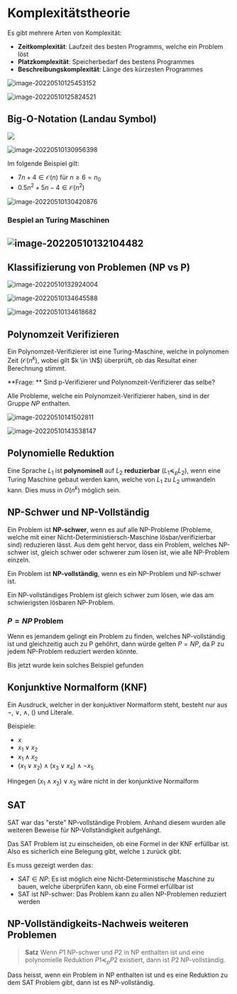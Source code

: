 # Komplexitätstheorie

Es gibt mehrere Arten von Komplexität:

* **Zeitkomplexität**: Laufzeit des besten Programms, welche ein Problem löst
* **Platzkomplexität**: Speicherbedarf des bestens Programmes
* **Beschreibungskomplexität**: Länge des kürzesten Programmes

![image-20220510125453152](res/image-20220510125453152.png)

![image-20220510125824521](res/image-20220510125824521.png)

## Big-O-Notation (Landau Symbol)

![](res/image-20220510130345817.png) 	

![image-20220510130956398](res/image-20220510130956398.png)

Im folgende Beispiel gilt: 

* $7n+4\in \mathcal O(n)$ für $n \ge 6 = n_0$
* $0.5n^2+5n - 4 \in \mathcal O(n^2)$

![image-20220510130420876](res/image-20220510130420876.png)

### Bespiel an Turing Maschinen

## ![image-20220510132104482](res/image-20220510132104482.png)

## Klassifizierung von Problemen (NP vs P)

![image-20220510132924004](res/image-20220510132924004.png)

![image-20220510134645588](res/image-20220510134645588.png)

![image-20220510134618682](res/image-20220510134618682.png)

## Polynomzeit Verifizieren

Ein Polynomzeit-Verifizierer ist eine Turing-Maschine, welche in polynomen Zeit ($\mathcal O(n^k)$, wobei gilt $k \in \N$) überprüft, ob das Resultat einer Berechnung stimmt.

**Frage: ** Sind p-Verifizierer und Polynomzeit-Verifizierer das selbe?

Alle Probleme, welche ein Polynomzeit-Verifizierer haben, sind in der Gruppe $NP$ enthalten.

![image-20220510141502811](res/image-20220510141502811.png)

![image-20220510143538147](res/image-20220510143538147.png)

## Polynomielle Reduktion

Eine Sprache $L_1$ ist **polynominell** auf $L_2$ **reduzierbar** ($L_1 \preceq_p L_2$), wenn eine Turing Maschine gebaut werden kann, welche von $L_1$ zu $L_2$ umwandeln kann. Dies muss in $O(n^k)$ möglich sein.

## NP-Schwer und NP-Vollständig

Ein Problem ist **NP-schwer**, wenn es auf alle NP-Probleme (Probleme, welche mit einer Nicht-Deterministiersch-Maschine lösbar/verifizierbar sind) reduzieren lässt. Aus dem geht hervor, dass ein Problem, welches NP-schwer ist, gleich schwer oder schwerer zum lösen ist, wie alle NP-Problem einzeln.

Ein Problem ist **NP-vollständig**, wenn es ein NP-Problem und NP-schwer ist.

Ein NP-vollständiges Problem ist gleich schwer zum lösen, wie das am schwierigsten lösbaren NP-Problem.

### $P=NP$ Problem

Wenn es jemandem gelingt ein Problem zu finden, welches NP-vollständig ist und gleichzeitig auch zu P gehöhrt, dann würde gelten $P=NP$, da P zu jedem NP-Problem reduziert werden könnte.

Bis jetzt wurde kein solches Beispiel gefunden

## Konjunktive Normalform (KNF)

Ein Ausdruck, welcher in der konjuktiver Normalform steht, besteht nur aus $\neg$, $\vee$, $\wedge$, $()$ und Literale. 

Beispiele:

* $x$
* $x_1 \vee x_2$
* $x_1 \wedge x_2$
* $(x_1 \vee x_2) \wedge (x_3 \vee x_4) \wedge \neg x_5$ 

Hingegen $(x_1 \wedge x_2) \vee x_3$ wäre nicht in der konjunktive Normalform

## SAT

SAT war das "erste" NP-vollständige Problem. Anhand diesem wurden alle weiteren Beweise für NP-Vollständigkeit aufgehängt.

Das SAT Problem ist zu einscheiden, ob eine Formel in der KNF erfüllbar ist. Also es sicherlich eine Belegung gibt, welche `1` zurück gibt.

Es muss gezeigt werden das:

* $SAT \in NP$: Es ist möglich eine Nicht-Deterministische Maschine zu bauen, welche überprüfen kann, ob eine Formel erfüllbar ist
* SAT ist NP-schwer: Das Problem kann zu allen NP-Problemen reduziert werden

## NP-Vollständigkeits-Nachweis weiteren Problemen

> **Satz**
> Wenn $P1$ NP-schwer und $P2$ in NP enthalten ist und eine polynomielle
> Reduktion $P1 \preceq_p P2$ existiert, dann ist $P2$ NP-vollständig.

Dass heisst, wenn ein Problem in NP enthalten ist und es eine Reduktion zu dem SAT Problem gibt, dann ist es NP-vollständig.